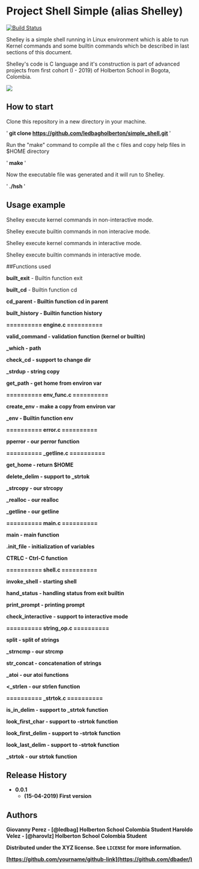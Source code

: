 # Project Shell Simple (alias Shelley)

[![Build Status](https://travis-ci.org/joemccann/dillinger.svg?branch=master)](https://travis-ci.org/joemccann/dillinger)

Shelley is a simple shell running in Linux environment which is able to run Kernel commands and some builtin commands 
which be described in last sections of this document.

Shelley's code is C language and it's construction is part of advanced projects from first cohort (I - 2019) of Holberton School in Bogota, Colombia.

![](header.png)

## How to start

Clone this repository in a new directory in your machine. 

'<b> git clone https://github.com/ledbagholberton/simple_shell.git </b>'

Run the "make" command to compile all the c files and copy help files in $HOME directory

'<b> make </b>'

Now the executable file <hsh> was generated and it will run to Shelley.

'<b> ./hsh </b>'

## Usage example

Shelley execute kernel commands in non-interactive mode. 


Shelley execute builtin commands in non interacive mode.


Shelley execute kernel commands in interactive mode.


Shelley execute builtin commands in interactive mode.

##Functions used

<b>built_exit</b>          - Builtin function exit

<b>built_cd</b>            - Builtin function cd

<b>cd_parent<b>           - Builtin function cd in parent

<b>built_history</b>       - Builtin function history 


<b> ========== engine.c ========== </b>

<b>valid_command</b>       - validation function (kernel or builtin)

<b>_which</b>              - path 

<b>check_cd</b>            - support to change dir

<b>_strdup</b>             - string copy

<b>get_path</b>            - get home from environ var


<b> ========== env_func.c ========== </b>

<b>create_env</b>          - make a copy from environ var

<b>_env</b>                - Builtin function env


<b> ========== error.c ========== </b>

<b>pperror</b>             - our perror function

<b> ========== _getline.c ========== </b>

<b>get_home</b>            - return $HOME

<b>delete_delim</b>        - support to _strtok

<b>_strcopy</b>            - our strcopy

<b>_realloc</b>            - our realloc

<b>_getline</b>            - our getline

<b> ========== main.c ========== </b>

<b>main</b>                - main function

<b>.init_file</b>           - initialization of variables

<b>CTRLC</b>               - Ctrl-C function

<b> ========== shell.c ========== </b>

<b>invoke_shell</b>        - starting shell

<b>hand_status</b>         - handling status from exit builtin

<b>print_prompt</b>        - printing prompt 

<b>check_interactive</b>   - support to interactive mode

<b> ========== string_op.c ========== </b>

<b>split</b>               - split of strings

<b>_strncmp</b>            - our strcmp

<b>str_concat</b>          - concatenation of strings

<b>_atoi</b>               - our atoi functions

<<b>_strlen</b>             - our strlen function

<b> ========== _strtok.c ========== </b>

<b>is_in_delim</b>         - support to _strtok function

<b>look_first_char</b>     - support to -strtok function

<b>look_first_delim</b>    - support to -strtok function

<b>look_last_delim</b>     - support to -strtok function

<b>_strtok</b>             - our strtok function

## Release History

* 0.0.1
    * (15-04-2019) First version

## Authors

Giovanny Perez - [@ledbag] Holberton School Colombia Student
Haroldo Velez - [@harovlz] Holberton School Colombia Student

Distributed under the XYZ license. See ``LICENSE`` for more information.

[https://github.com/yourname/github-link](https://github.com/dbader/)
